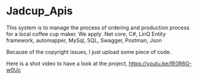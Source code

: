 # Jadcup_Apis
This system is to manage the process of ordering and production process for a local coffee cup maker. We apply .Net core, C#, LinQ Entity framework, automapper, MySql, SQL, Swagger, Postman, Json

Because of the copyright issues, I just upload some piece of code.

Here is a shot video to have a look at the project, https://youtu.be/fE0R6G-w0Uc
